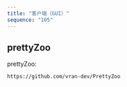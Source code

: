 ```yaml
---
title: "客户端（GUI）"
sequence: "105"
---
```


## prettyZoo

prettyZoo:

```text
https://github.com/vran-dev/PrettyZoo
```

